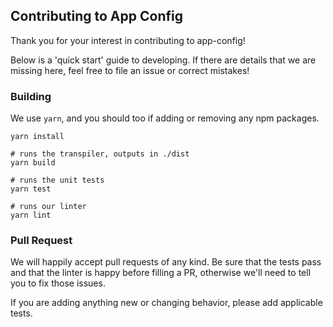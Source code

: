 ## Contributing to App Config
Thank you for your interest in contributing to app-config!

Below is a 'quick start' guide to developing. If there are details
that we are missing here, feel free to file an issue or correct mistakes!

### Building
We use `yarn`, and you should too if adding or removing any npm packages.

```
yarn install

# runs the transpiler, outputs in ./dist
yarn build

# runs the unit tests
yarn test

# runs our linter
yarn lint
```

### Pull Request
We will happily accept pull requests of any kind. Be sure that the tests
pass and that the linter is happy before filling a PR, otherwise we'll
need to tell you to fix those issues.

If you are adding anything new or changing behavior, please add applicable tests.
